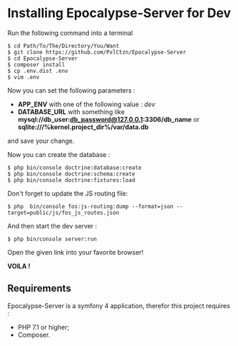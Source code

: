 # Installing Epocalypse-Server for Dev 

Run the following command into a terminal

```
$ cd Path/To/The/Directory/You/Want
$ git clone https://github.com/PxlCtzn/Epocalypse-Server
$ cd Epocalypse-Server
$ composer install
$ cp .env.dist .env
$ vim .env
```
Now you can set the following parameters :
* __APP_ENV__ with one of the following value : _dev_
* __DATABASE_URL__ with something like __mysql://db_user:db_password@127.0.0.1:3306/db_name__ or __sqlite:///%kernel.project_dir%/var/data.db__

and save your change.

Now you can create the database :

```
$ php bin/console doctrine:database:create
$ php bin/console doctrine:schema:create
$ php bin/console doctrine:fixtures:load

```
 

Don't forget to update the JS routing file:

```
$ php  bin/console fos:js-routing:dump --format=json --target=public/js/fos_js_routes.json
```

And then start the dev server :

```
$ php bin/console server:run

```
Open the given link into your favorite browser!

 __VOILA !__ 

## Requirements

Epocalypse-Server is a symfony 4 application, therefor this project requires :
* PHP 7.1 or higher; 
* Composer.